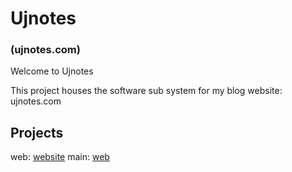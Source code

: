 # Ujnotes
### (ujnotes.com)

Welcome to Ujnotes

This project houses the software sub system for my blog website: ujnotes.com

## Projects
web: [website](https://github.com/ujnotes/web-site)
main: [web](https://github.com/ujnotes/web)
